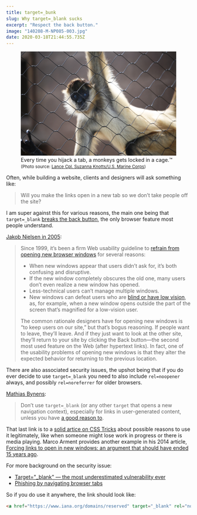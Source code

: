 ```yaml
---
title: target=_bunk
slug: Why target=_blank sucks
excerpt: "Respect the back button."
image: "140208-M-NP085-003.jpg"
date: 2020-03-18T21:44:55.735Z
---
```


<figure>
<img src="140208-M-NP085-003.jpg"
     alt="A black-handed spider monkey hangs from the chain link fence of its enclosure at the Honolulu Zoo, Feb. 10, 2014." /><br />
<figcaption>
Every time you hijack a tab, a monkeys gets locked in a cage.&trade;<br />
<small>(Photo source: <a href="https://www.mcbhawaii.marines.mil/News/News-Article-Display/Article/540194/honolulu-zoo-wild-about-giving-back/">Lance Cpl. Suzanna&nbsp;Knotts/U.S. Marine&nbsp;Corps</a>)</small>
</figcaption>
</figure>

Often, while building a website, clients and designers will ask something like:

> Will you make the links open in a new tab so we don’t take people off the site?

I am super against this for various reasons, the main one being that `target=_blank` [breaks the back button](https://news.ycombinator.com/item?id=7040661), the only browser feature most people understand.

[Jakob Nielsen in 2005]():

> Since 1999, it’s been a firm Web usability guideline to [refrain from opening new browser windows](https://www.nngroup.com/articles/the-top-ten-web-design-mistakes-of-1999) for several reasons:
>
> - When new windows appear that users didn’t ask for, it’s both confusing and disruptive.
> - If the new window completely obscures the old one, many users don’t even realize a new window has opened.
> - Less-technical users can’t manage multiple windows.
> - New windows can defeat users who are [blind or have low vision](https://www.nngroup.com/articles/beyond-accessibility-treating-users-with-disabilities-as-people), as, for example, when a new window opens outside the part of the screen that’s magnified for a low-vision user.
>
> The common rationale designers have for opening new windows is “to keep users on our site,” but that’s bogus reasoning. If people want to leave, they’ll leave. And if they just want to look at the other site, they’ll return to your site by clicking the Back button—the second most used feature on the Web (after hypertext links). In fact, one of the usability problems of opening new windows is that they alter the expected behavior for returning to the previous location.

There are also associated security issues, the upshot being that if you do ever decide to use `target=_blank` you need to also include `rel=noopener` always, and possibly `rel=noreferrer` for older browsers.

[Mathias Bynens](https://mathiasbynens.github.io/rel-noopener/):

> Don’t use `target=_blank` (or any other `target` that opens a new navigation context), especially for links in user-generated content, unless you have [a good reason to](https://css-tricks.com/use-target_blank/).

That last link is to a [solid artice on CSS Tricks](https://css-tricks.com/use-target_blank/) about possible reasons to use it legitimately, like when someone might lose work in progress or there is media playing. Marco Arment provides another example in his 2014 article, [Forcing links to open in new windows: an argument that should have ended 15 years ago](https://marco.org/2014/01/10/target-blank).

For more background on the security issue:

- [Target="_blank" — the most underestimated vulnerability ever](https://medium.com/@jitbit/target-blank-the-most-underestimated-vulnerability-ever-96e328301f4c)
- [Phishing by navigating browser tabs](https://sites.google.com/site/bughunteruniversity/nonvuln/phishing-with-window-opener)

So if you do use it anywhere, the link should look like:

```html
<a href="https://www.iana.org/domains/reserved" target="_blank" rel="noopener noreferrer">Example domains</a>
```
